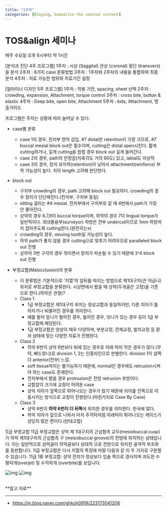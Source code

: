 ```yaml
---
title: "1주차"
categories: [Bloging, Summarize the seminar content]
---
```


# TOS&align 세미나
매주 수요일 오후 6시부터 약 1시간

[분석과 진단 4주 프로그램]
1주차 : 시상 (Saggital) 관상 (coronal) 횡단 (transvers)을 분석
2주차 : 6가지 case 분류방법
3주차 : 1주차와 2주차의 내용을 통합하여 최종 분석
4주차 : 치료 가능한 범위와 치료기간 설정

[얼라이너 디자인 5주 프로그램]
1주차 : 작용 기전, spacing, sheet 선택
2주차 : crowding, expansion, Attachment, torque control
3주차 : cross bite, button & elastic
4주차 : Deep bite, open bite, Attachment
5주차 : kids, Attachment, 맹출가이드

프로그램은 주차는 상황에 따라 늘어날 수 있다.

- case별 분류
  - case 1의 경우, 전치부 먼저 삽입. #7 distal은 retention이 가장 크므로, #7 buccal mesial block out은 필수이며, cutting은 distal open시킨다. 짧게 cutting하거나, 길게 cutting을 원할 경우 block out 깊게 들어간다.
  - case 2의 경우, path의 안정감(치축각도 거의 90도) 있고, labial도 이상적
  - case 3의 경우, 장치 유지력(retention)이 낮아서 attachment(reinforce) 부착 가능성이 높다. 치아 length 고려해 판단한다. 



- block out
  - 구치부 crowding의 경우, path 고려해 block out 필요하다. crowding의 경우 장치가 단단해진다.(전치부, 구치부 동일)
  - sitting 걸리는 #4 mesial. 전치부에서 구치부로 갈 때 4번에서 path가 가장 안 좋아진다.
  - 상악의 경우 6,7,8이 buccal torque이며, 하악의 경우 7이 lingual torque가 일반적이다. 최대풍융부(surveyor) 하방은 전부 undercut이므로 1mm 하방까지 잡아주도록 cutting한다.(완전히는x)
  - crowding의 경우, moving tooth일 가능성이 높다.
  - 하악 path가 좋지 않을 경우 cutting으로 맞추기 어려우므로 paralleled block out 진행
  - 상하악 3번 구각의 경우 꺾이면서 장치가 파손될 수 있기 때문에 3^4 block out 진행



- 부정교합(Malocclusion)의 분류
  - 이 분류법은 기본적으로 '치열'의 앞뒤를 따지는 방법으로 제1대구치(큰 어금니) 위치로 부정교합을 분류한다. 시상면에서 봤을 때 상악(두개골은 고정)을 기준으로 한다.(하악은 관절)?
  - Class 1
    - 1급 부정교합은 제1대구치 위치는 정상교합과 동일하지만, 다른 치아가 틀어지거나 비뚤어진 경우를 의미한다.
    - 예를 들어 앞니가 벌어진 경우, 틀어진 경우, 덧니가 있는 경우 등이 1급 부정교합에 해당된다.
    - 1급 부정교합은 양상이 매우 다양하며, 부분교정, 전체교정, 발치교정 등 환자 상태에 맞는 다양한 치료가 진행된다.
  - Class 2
    - 하악 6번이 상악 6번보다 뒤에 있는 경우로 아래 턱이 작은 경우가 많다.(무턱, 뻐드렁니)로 division 1, 2는 인중라인으로 판별한다. division 1이 살짝 더 anterior(전부) 느낌.
    - soft tissue까지는 불가능하기 때문에, normal인 경우에도 retrusion시켜야 하는 case도 존재한다.
    - 전치부에서 봤을 경우 protrusion은 전방 retrusion 후방이다.
    - 교합압이 크기에 교정이 어려운 case
    - 상악 치아가 앞쪽으로 튀어나오는 경우가 많기 때문에 치아를 안쪽으로 이동시키는 방식으로 교정이 진행된다.(마찬가지로 Case By Case)
  - Class 3
    - 상악 6번이 **하악 6번이 더 뒤쪽**에 위치한 경우를 의미한다. 한국에 많다.
    - 하악 치아가 앞으로 나와서 마치 주걱턱처럼 아래턱이 튀어나오는 케이스가 상당히 많은 편이다.(반대교합)



1|급 부정교합
11급 부정교합은 상악 제 1대구치의 근심협측 교두(mesiobuccal cusp)가 하악 제1대구치의 근심협측 구 (mesiobuccal groove)의 전방에 위치하는 상태입니다. 이는 일반적으로 상악골이 하악골보다 상대적 으로 전방으로 위치한 골격적 부조화를 동반합니다. 1I급 부정교합은 다시 치열의 특징에 따랄 다음과 같 이 두 가지로 구분할 수 있습니다.
11급 1류 부정교합: 상악 전치가 정상보다 입술 쪽으로 경사지며 과도한 수평피개(overjet) 및 수직피개 (overbite)를 보입니다.


![img](/assets/img/bloging/toss_seminar/1weeks/1.png)
![img](/assets/img/blowing/toss_seminar/1weeks/2.png)


<br>
**참고 자료**

---
  - <https://m.blog.naver.com/ghkoh0919/223173041206>
